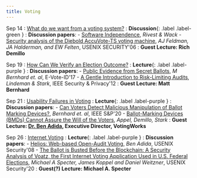 ```yaml
---
title: Voting
---
```


Sep 14
: [What do we want from a voting system?](#)
  :  **Discussion**{: .label .label-green }
: **Discussion papers**:
    -  [Software Independence](https://people.csail.mit.edu/rivest/pubs/RW06.pdf), _Rivest & Wack_
    -  [Security analysis of the Diebold AccuVote-TS voting machine](https://www.usenix.org/legacy/event/evt07/tech/full_papers/feldman/feldman_html/), _AJ Feldman, JA Halderman, and EW Felten_, USENIX SECURITY'06
: **Guest Lecture: Rich Demillo**

Sep 19
: [How Can We Verify an Election Outcome?](#)
  : **Lecture**{: .label .label-purple } 
: **Discussion papers**:
    - [Public Evidence from Secret Ballots](https://arxiv.org/pdf/1707.08619.pdf), _M Bernhard et. al_, E-Vote-ID'17
    - [A Gentle Introduction to Risk-Limiting Audits](https://www.stat.berkeley.edu/~stark/Preprints/gentle12.pdf), _Lindeman & Stark_, IEEE Security & Privacy'12 
: **Guest Lecture: Matt Bernhard**

Sep 21
: [Usability Failures in Voting](#)
  : **Lecture**{: .label .label-purple } 
: **Discussion papers**:
    -  [Can Voters Detect Malicious Manipulation
of Ballot Marking Devices?](https://par.nsf.gov/servlets/purl/10222852), _Bernhard et. al_, IEEE S&P'20
    -  [Ballot-Marking Devices (BMDs) Cannot Assure the Will of the Voters](https://papers.ssrn.com/sol3/papers.cfm?abstract_id=3375755), _Appel, Demillo, Stark_ 
: **Guest Lecture: [Dr. Ben Adida](https://ben.adida.net/bio/), Executive Director, VotingWorks**

Sep 26 
: [Internet Voting](#)
  : **Lecture**{: .label .label-purple } 
: **Discussion papers**:
    -  [Helios: Web-based Open-Audit Voting](https://www.usenix.org/legacy/event/sec08/tech/full_papers/adida/adida.pdf), _Ben Adida_, USENIX Security'08
    -  [The Ballot is Busted Before the Blockchain: A Security Analysis of Voatz, the First Internet Voting Application Used in U.S. Federal Elections](https://www.usenix.org/system/files/sec20-specter.pdf), _Michael A Specter, James Koppel and Daniel Weitzner_, USENIX Security'20
: **Guest(?) Lecture: Michael A. Specter**
